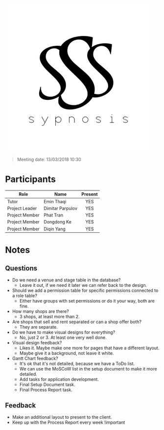 ![alt text](img/sypnosisLOGO.png)

>Meeting date: 13/03/2018 10:30

Participants
============
| Role | Name | Present |
| ---- | ---- | :-----: |
| Tutor | Emin Thaqi | YES |
| Project Leader | Dimitar Parpulov | YES |
| Project Member | Phat Tran | YES |
| Project Member | Dongdong Ke | YES |
| Project Member | Diqin Yang | YES |

Notes
=====
Questions
---------
- Do we need a venue and stage table in the database?
	- Leave it out, if we need it later we can refer back to the design.
- Should we add a permission table for specific permissions connected to a role table?
	- Either have groups with set permissions or do it your way, both are fine.
- How many shops are there?
	- 3 shops, at least more than 2.
- Are shops that sell and rent separated or can a shop offer both?
	- They are separate.
- Do we have to make visual designs for everything?
	- No, just 2 or 3. At least one very well done.
- Visual design feedback?
	- Likes it. Maybe make one more for pages that have a different layout.
	- Maybe give it a background, not leave it white.
- Gantt Chart feedback?
	- It's ok that it's not detailed, because we have a ToDo list.
	- We can use the MoSCoW list in the setup document to make it more detailed.
	- Add tasks for application development.
	- Final Setup Document task.
	- Final Process Report task.

Feedback
--------
- Make an additional layout to present to the client.
- Keep up with the Process Report every week !important